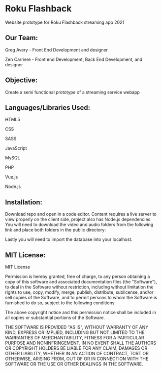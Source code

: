 # Roku Flashback

 Website prototype for Roku Flashback streaming app 2021

## Our Team:

Greg Avery - Front End Development and designer

Zen Carriere - Front end Development, Back End Development, and designer

## Objective:
Create a semi functional prototype of a streaming service webapp

## Languages/Libraries Used:
HTML5

CSS

SASS

JavaScript

MySQL

PHP

Vue.js

Node.js

## Installation:
Download repo and open in a code editor. Content requires a live server to view properly on the client side, project also has Node.js dependencies. You will need to download the video and audio folders from the following link and place both folders in the public directory:

Lastly you will need to import the database into your localhost.

## MIT License:
MIT License

Permission is hereby granted, free of charge, to any person obtaining a copy
of this software and associated documentation files (the "Software"), to deal
in the Software without restriction, including without limitation the rights
to use, copy, modify, merge, publish, distribute, sublicense, and/or sell
copies of the Software, and to permit persons to whom the Software is
furnished to do so, subject to the following conditions:

The above copyright notice and this permission notice shall be included in all
copies or substantial portions of the Software.

THE SOFTWARE IS PROVIDED "AS IS", WITHOUT WARRANTY OF ANY KIND, EXPRESS OR
IMPLIED, INCLUDING BUT NOT LIMITED TO THE WARRANTIES OF MERCHANTABILITY,
FITNESS FOR A PARTICULAR PURPOSE AND NONINFRINGEMENT. IN NO EVENT SHALL THE
AUTHORS OR COPYRIGHT HOLDERS BE LIABLE FOR ANY CLAIM, DAMAGES OR OTHER
LIABILITY, WHETHER IN AN ACTION OF CONTRACT, TORT OR OTHERWISE, ARISING FROM,
OUT OF OR IN CONNECTION WITH THE SOFTWARE OR THE USE OR OTHER DEALINGS IN THE
SOFTWARE.
